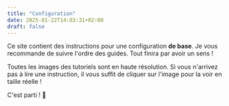 ```yaml
---
title: "Configuration"
date: 2025-01-22T14:03:31+02:00
draft: false
---
```


Ce site contient des instructions pour une configuration **de base**. Je vous recommande de suivre l'ordre des guides. Tout finira par avoir un sens !

Toutes les images des tutoriels sont en haute résolution. Si vous n'arrivez pas à lire une instruction, il vous suffit de cliquer sur l'image pour la voir en taille réelle !

C'est parti ! 🚀
